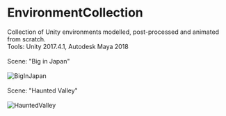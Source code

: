 # EnvironmentCollection
Collection of Unity environments modelled, post-processed and animated from scratch.<br>
Tools: Unity 2017.4.1, Autodesk Maya 2018<br><br>
Scene: "Big in Japan"<br><br>
![BigInJapan](https://imgur.com/DJJtMqR.png)<br><br>
Scene: "Haunted Valley"<br><br>
![HauntedValley](https://imgur.com/b8kTJz3.png)
